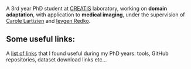 A 3rd year PhD student at [CREATIS](https://www.creatis.insa-lyon.fr/site7/en) laboratory, working on **domain adaptation**, with application to **medical imaging**, under the supervision of [Carole Lartizien](https://www.creatis.insa-lyon.fr/~lartizien/) and [Ievgen Redko](https://ievred.github.io/).

## Some useful links:
A [list of links](useful_links.md) that I found useful during my PhD years: tools, GitHub repositories, dataset download links etc...
